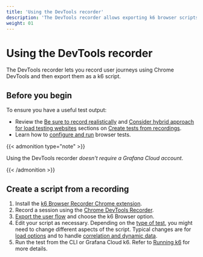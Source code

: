 ```yaml
---
title: 'Using the DevTools recorder'
description: 'The DevTools recorder allows exporting k6 browser scripts from the recorder panel in Chrome DevTools.'
weight: 01
---
```


# Using the DevTools recorder

The DevTools recorder lets you record user journeys using Chrome DevTools and then export them as a k6 script.

## Before you begin

To ensure you have a useful test output:

- Review the [Be sure to record realistically](/test-authoring/create-tests-from-recordings/#be-sure-to-record-realistically) and [Consider hybrid approach for load testing websites](/test-authoring/create-tests-from-recordings/#consider-hybrid-approach-for-load-testing-websites) sections on [Create tests from recordings](https://grafana.com/docs/k6/<K6_VERSION>/using-k6/test-authoring/create-tests-from-recordings/).
- Learn how to [configure and run](https://grafana.com/docs/k6/<K6_VERSION>/using-k6-browser/running-browser-tests/) browser tests.

{{< admonition type="note" >}}

Using the DevTools recorder _doesn't require a Grafana Cloud account_.

{{< /admonition >}}

## Create a script from a recording

1. Install the [k6 Browser Recorder Chrome extension](https://chrome.google.com/webstore/detail/grafana-k6-browser-record/fbanjfonbcedhifbgikmjelkkckhhidl).
1. Record a session using the [Chrome DevTools Recorder](https://developer.chrome.com/docs/devtools/recorder).
1. [Export the user flow](https://developer.chrome.com/docs/devtools/recorder/reference#export-flows) and choose the k6 Browser option.
1. Edit your script as necessary. Depending on the [type of test](https://grafana.com/docs/k6/<K6_VERSION>/testing-guides/test-types/), you might need to change different aspects of the script.
   Typical changes are for [load options](https://grafana.com/docs/k6/<K6_VERSION>/using-k6/k6-options) and to handle [correlation and dynamic data](https://grafana.com/docs/k6/<K6_VERSION>/examples/correlation-and-dynamic-data).
1. Run the test from the CLI or Grafana Cloud k6. Refer to [Running k6](https://grafana.com/docs/k6/<K6_VERSION>/get-started/running-k6) for more details.
